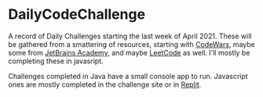 # DailyCodeChallenge

A record of Daily Challenges starting the last week of April 2021.  These will be gathered from a smattering of resources, starting with [CodeWars](https://www.codewars.com/), maybe some from [JetBrains Academy](https://hyperskill.org/tracks), and maybe [LeetCode](https://leetcode.com/) as well.  I'll mostly be completing these in javasript.

Challenges completed in Java have a small console app to run.  Javascript ones are mostly completed in the challenge site or in [Replit](https://replit.com/).
